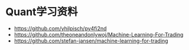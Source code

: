 # Quant学习资料

- https://github.com/yhilpisch/py4fi2nd
- https://github.com/theoneandonlywoj/Machine-Learning-For-Trading
- https://github.com/stefan-jansen/machine-learning-for-trading

